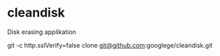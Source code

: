 # cleandisk
Disk erasing applikation

git -c http.sslVerify=false clone git@github.com:googlege/cleandisk.git

